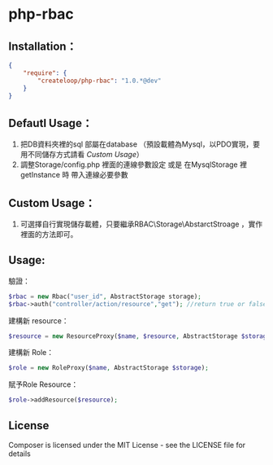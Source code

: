 php-rbac
========

Installation：
------

``` json
{
    "require": {
        "createloop/php-rbac": "1.0.*@dev"
    }
}
```



Defautl Usage：
---------------
1. 把DB資料夾裡的sql 部屬在database （預設載體為Mysql，以PDO實現，要用不同儲存方式請看 *Custom Usage*）
2. 調整Storage/config.php 裡面的連線參數設定 或是 在MysqlStorage 裡 getInstance 時 帶入連線必要參數

Custom Usage：
---------------
1. 可選擇自行實現儲存載體，只要繼承RBAC\Storage\AbstarctStroage ，實作裡面的方法即可。


Usage:
------

驗證：

``` php
$rbac = new Rbac("user_id", AbstractStorage storage);
$rbac->auth("controller/action/resource","get"); //return true or false
```

建構新 resource：

``` php
$resource = new ResourceProxy($name, $resource, AbstractStorage $storage);
```

建構新 Role：

``` php
$role = new RoleProxy($name, AbstractStorage $storage);
```

賦予Role Resource：

``` php
$role->addResource($resource);
```


License
-------

Composer is licensed under the MIT License - see the LICENSE file for details
